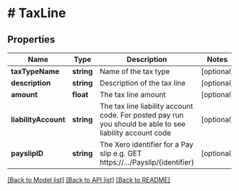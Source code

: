# # TaxLine

## Properties

Name | Type | Description | Notes
------------ | ------------- | ------------- | -------------
**taxTypeName** | **string** | Name of the tax type | [optional] 
**description** | **string** | Description of the tax line | [optional] 
**amount** | **float** | The tax line amount | [optional] 
**liabilityAccount** | **string** | The tax line liability account code. For posted pay run you should be able to see liability account code | [optional] 
**payslipID** | **string** | The Xero identifier for a Pay slip e.g. GET https://…/Payslip/{identifier} | [optional] 

[[Back to Model list]](../../README.md#documentation-for-models) [[Back to API list]](../../README.md#documentation-for-api-endpoints) [[Back to README]](../../README.md)


